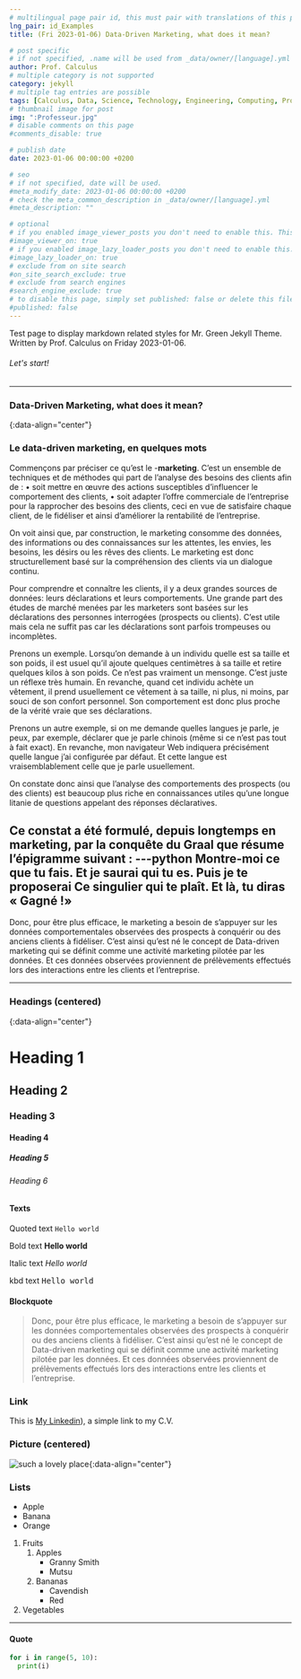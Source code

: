 ```yaml
---
# multilingual page pair id, this must pair with translations of this page. (This name must be unique)
lng_pair: id_Examples
title: (Fri 2023-01-06) Data-Driven Marketing, what does it mean?

# post specific
# if not specified, .name will be used from _data/owner/[language].yml
author: Prof. Calculus
# multiple category is not supported
category: jekyll
# multiple tag entries are possible
tags: [Calculus, Data, Science, Technology, Engineering, Computing, Processing, Modelizing]
# thumbnail image for post
img: ":Professeur.jpg"
# disable comments on this page
#comments_disable: true

# publish date
date: 2023-01-06 00:00:00 +0200

# seo
# if not specified, date will be used.
#meta_modify_date: 2023-01-06 00:00:00 +0200
# check the meta_common_description in _data/owner/[language].yml
#meta_description: ""

# optional
# if you enabled image_viewer_posts you don't need to enable this. This is only if image_viewer_posts = false
#image_viewer_on: true
# if you enabled image_lazy_loader_posts you don't need to enable this. This is only if image_lazy_loader_posts = false
#image_lazy_loader_on: true
# exclude from on site search
#on_site_search_exclude: true
# exclude from search engines
#search_engine_exclude: true
# to disable this page, simply set published: false or delete this file
#published: false
---
```


<!-- outline-start -->

Test page to display markdown related styles for Mr. Green Jekyll Theme.
Written by Prof. Calculus on Friday 2023-01-06.

<!-- outline-end -->



###### Let's start!
***
### Data-Driven Marketing, what does it mean?
{:data-align="center"}


### Le data-driven marketing, en quelques mots
Commençons par préciser ce qu’est le -**marketing**. C’est un ensemble de techniques et de méthodes qui part de l’analyse des besoins des clients afin de :
• soit mettre en œuvre des actions susceptibles d’influencer le comportement des clients,
• soit adapter l’offre commerciale de l’entreprise pour la rapprocher des besoins des clients,
ceci en vue de satisfaire chaque client, de le fidéliser et ainsi d’améliorer la rentabilité de l’entreprise.

On voit ainsi que, par construction, le marketing consomme des données, des informations ou des connaissances sur les attentes, les envies, les besoins, les désirs ou les rêves des clients. Le marketing est donc structurellement basé sur la compréhension des clients via un dialogue continu.

Pour comprendre et connaître les clients, il y a deux grandes sources de données: leurs déclarations et leurs comportements. Une grande part des études de marché menées par les marketers sont basées sur les déclarations des personnes interrogées (prospects ou clients). C’est utile mais cela ne suffit pas car les déclarations sont parfois trompeuses ou incomplètes.

Prenons un exemple. Lorsqu’on demande à un individu quelle est sa taille et son poids, il est usuel qu’il ajoute quelques centimètres à sa taille et retire quelques kilos à son poids. Ce n’est pas vraiment un mensonge. C’est juste un réflexe très humain. En revanche, quand cet individu achète un vêtement, il prend usuellement ce vêtement à sa taille, ni plus, ni moins, par souci de son confort personnel. Son comportement est donc plus proche de la vérité vraie que ses déclarations.

Prenons un autre exemple, si on me demande quelles langues je parle, je peux, par exemple, déclarer que je parle chinois (même si ce n’est pas tout à fait exact). En revanche, mon navigateur Web indiquera précisément quelle langue j’ai configurée par défaut. Et cette langue est vraisemblablement celle que je parle usuellement.

On constate donc ainsi que l’analyse des comportements des prospects (ou des clients) est beaucoup plus riche en connaissances utiles qu’une longue litanie de questions appelant des réponses déclaratives.

Ce constat a été formulé, depuis longtemps en marketing, par la conquête du Graal que résume l’épigramme suivant :
---python
   Montre-moi ce que tu fais.
   Et je saurai qui tu es.
   Puis je te proposerai
   Ce singulier qui te plaît.
   Et là, tu diras « Gagné !»
---   
Donc, pour être plus efficace, le marketing a besoin de s’appuyer sur les données comportementales observées des prospects à conquérir ou des anciens clients à fidéliser. C’est ainsi qu’est né le concept de Data-driven marketing qui se définit comme une activité marketing pilotée par les données. Et ces données observées proviennent de prélèvements effectués lors des interactions entre les clients et l’entreprise.

***

### Headings (centered)
{:data-align="center"}

# Heading 1

## Heading 2

### Heading 3

#### Heading 4

##### Heading 5

###### Heading 6


#### Texts

Quoted text `Hello world`

Bold text **Hello world**

Italic text _Hello world_

kbd text <kbd>Hello world</kbd>

#### Blockquote

> Donc, pour être plus efficace, 
> le marketing a besoin de s’appuyer sur les données comportementales observées des prospects à conquérir ou des anciens clients à fidéliser. 
> C’est ainsi qu’est né le concept de Data-driven marketing qui se définit comme une activité marketing pilotée par les données. 
> Et ces données observées proviennent de prélèvements effectués lors des interactions entre les clients et l’entreprise.

### Link

This is [My Linkedin](https://www.linkedin.com/today/author/didier-certain-46950a1)), a simple link to my C.V.


### Picture (centered)

![such a lovely place](:i-moutons.png){:data-align="center"}

### Lists

- Apple
- Banana
- Orange

1. Fruits
   1. Apples
      - Granny Smith
      - Mutsu
   1. Bananas
      - Cavendish
      - Red
1. Vegetables

***

#### Quote

```python
for i in range(5, 10):
  print(i)
```
